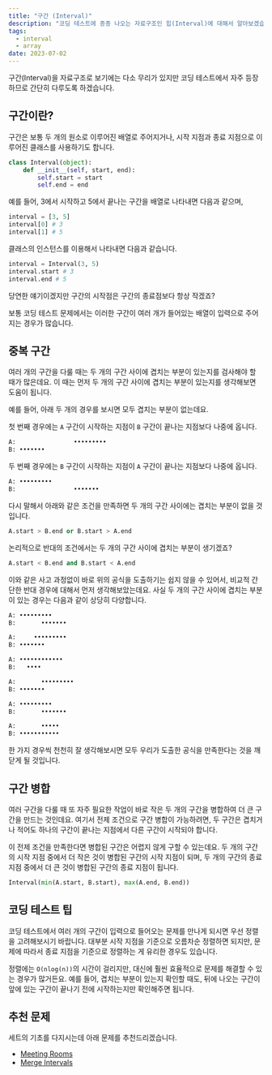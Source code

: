 ```yaml
---
title: "구간 (Interval)"
description: "코딩 테스트에 종종 나오는 자료구조인 힙(Interval)에 대해서 알아보겠습니다."
tags:
  - interval
  - array
date: 2023-07-02
---
```


구간(Interval)을 자료구조로 보기에는 다소 무리가 있지만 코딩 테스트에서 자주 등장하므로 간단히 다루도록 하겠습니다.

## 구간이란?

구간은 보통 두 개의 원소로 이루어진 배열로 주어지거나, 시작 지점과 종료 지점으로 이루어진 클래스를 사용하기도 합니다.

```py
class Interval(object):
    def __init__(self, start, end):
        self.start = start
        self.end = end
```

예를 들어, 3에서 시작하고 5에서 끝나는 구간을 배열로 나타내면 다음과 같으며,

```py
interval = [3, 5]
interval[0] # 3
interval[1] # 5
```

클래스의 인스턴스를 이용해서 나타내면 다음과 같습니다.

```py
interval = Interval(3, 5)
interval.start # 3
interval.end # 5
```

당연한 얘기이겠지만 구간의 시작점은 구간의 종료점보다 항상 작겠죠?

보통 코딩 테스트 문제에서는 이러한 구간이 여러 개가 들어있는 배열이 입력으로 주어지는 경우가 많습니다.

## 중복 구간

여러 개의 구간을 다룰 때는 두 개의 구간 사이에 겹치는 부분이 있는지를 검사해야 할 때가 많은데요.
이 때는 먼저 두 개의 구간 사이에 겹치는 부분이 있는지를 생각해보면 도움이 됩니다.

예를 들어, 아래 두 개의 경우를 보시면 모두 겹치는 부분이 없는데요.

첫 번째 경우에는 `A` 구간이 시작하는 지점이 `B` 구간이 끝나는 지점보다 나중에 옵니다.

```py
A:                •••••••••
B: •••••••
```

두 번째 경우에는 `B` 구간이 시작하는 지점이 `A` 구간이 끝나는 지점보다 나중에 옵니다.

```py
A: •••••••••
B:                •••••••
```

다시 말해서 아래와 같은 조건을 만족하면 두 개의 구간 사이에는 겹치는 부분이 없을 것입니다.

```py
A.start > B.end or B.start > A.end
```

논리적으로 반대의 조건에서는 두 개의 구간 사이에 겹치는 부분이 생기겠죠?

```py
A.start < B.end and B.start < A.end
```

이와 같은 사고 과정없이 바로 위의 공식을 도출하기는 쉽지 않을 수 있어서, 비교적 간단한 반대 경우에 대해서 먼저 생각해보았는데요.
사실 두 개의 구간 사이에 겹치는 부분이 있는 경우는 다음과 같이 상당히 다양합니다.

```py
A: •••••••••
B:       •••••••
```

```py
A:     •••••••••
B: •••••••
```

```py
A: ••••••••••••
B:   ••••
```

```py
A:       •••••••••
B: •••••••
```

```py
A: •••••••••
B:       •••••••
```

```py
A:       •••••
B: •••••••••••
```

한 가지 경우씩 천천히 잘 생각해보시면 모두 우리가 도출한 공식을 만족한다는 것을 깨닫게 될 것입니다.

## 구간 병합

여러 구간을 다룰 때 또 자주 필요한 작업이 바로 작은 두 개의 구간을 병합하여 더 큰 구간을 만드는 것인데요.
여기서 전제 조건으로 구간 병합이 가능하려면, 두 구간은 겹치거나 적어도 하나의 구간이 끝나는 지점에서 다른 구간이 시작되야 합니다.

이 전제 조건을 만족한다면 병합된 구간은 어렵지 않게 구할 수 있는데요.
두 개의 구간의 시작 지점 중에서 더 작은 것이 병합된 구간의 시작 지점이 되며, 두 개의 구간의 종료 지점 중에서 더 큰 것이 병합된 구간의 종료 지점이 됩니다.

```py
Interval(min(A.start, B.start), max(A.end, B.end))
```

## 코딩 테스트 팁

코딩 테스트에서 여러 개의 구간이 입력으로 들어오는 문제를 만나게 되시면 우선 정렬을 고려해보시기 바랍니다.
대부분 시작 지점을 기준으로 오름차순 정렬하면 되지만, 문제에 따라서 종료 지점을 기준으로 정렬하는 게 유리한 경우도 있습니다.

정렬에는 `O(nlog(n))`의 시간이 걸리지만, 대신에 훨씬 효율적으로 문제를 해결할 수 있는 경우가 많거든요.
예를 들어, 겹치는 부분이 있는지 확인할 때도, 뒤에 나오는 구간이 앞에 있는 구간이 끝나기 전에 시작하는지만 확인해주면 됩니다.

## 추천 문제

세트의 기초를 다지시는데 아래 문제를 추천드리겠습니다.

- [Meeting Rooms](/problems/meeting-rooms/)
- [Merge Intervals](/problems/merge-intervals/)
